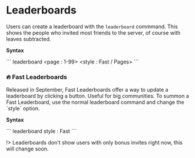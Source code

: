 # Leaderboards

Users can create a leaderboard with the `leaderboard` commmand.
This shows the people who invited most friends to the server, of course with leaves subtracted.

**Syntax**

´´´
leaderboard <page : 1-99> <style : Fast / Pages>
´´´

### :fire: Fast Leaderboards

Released in September, Fast Leaderboards offer a way to update a leaderboard by clicking a button. Useful for big communities. To summon a Fast Leaderboard, use the normal leaderboard command and change the ˋstyleˋ option.

**Syntax**

´´´
leaderboard style : Fast
´´´

!> Leaderboards don't show users with only bonus invites right now, this will change soon.

